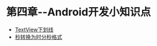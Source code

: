 # 第四章--Android开发小知识点

- [TextView下划线](AndroidModelLittel/TextView下划线.md)
- [秒转换为时分秒格式](AndroidModelLittel/秒转换为时分秒格式.md)
